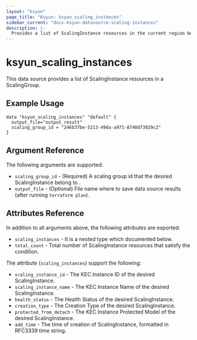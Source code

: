 ```yaml
---
layout: "ksyun"
page_title: "Ksyun: ksyun_scaling_instances"
sidebar_current: "docs-ksyun-datasource-scaling-instances"
description: |-
  Provides a list of ScalingInstance resources in the current region belong a ScalingGroup.
---
```


# ksyun_scaling_instances

This data source provides a list of ScalingInstance resources in a ScalingGroup.

## Example Usage

```hcl
data "ksyun_scaling_instances" "default" {
  output_file="output_result"
  scaling_group_id = "246b37be-5213-49da-a971-8748d73029c2"
}
```

## Argument Reference

The following arguments are supported:

* `scaling_group_id` -  (Required) A scaling group id that the desired ScalingInstance belong to .
* `output_file` - (Optional) File name where to save data source results (after running `terraform plan`).

## Attributes Reference

In addition to all arguments above, the following attributes are exported:

* `scaling_instances` - It is a nested type which documented below.
* `total_count` - Total number of ScalingInstance resources that satisfy the condition.

The attribute (`scaling_instances`) support the following:

* `scaling_instance_id` - The KEC Instance ID of the desired ScalingInstance.
* `scaling_instance_name` - The KEC Instance Name of the desired ScalingInstance. 
* `health_status` - The Health Status of the desired ScalingInstance.
* `creation_type` - The Creation Type of the desired ScalingInstance.
* `protected_from_detach` - The KEC Instance Protected Model of the desired ScalingInstance.
* `add_time` - The time of creation of ScalingInstance, formatted in RFC3339 time string.